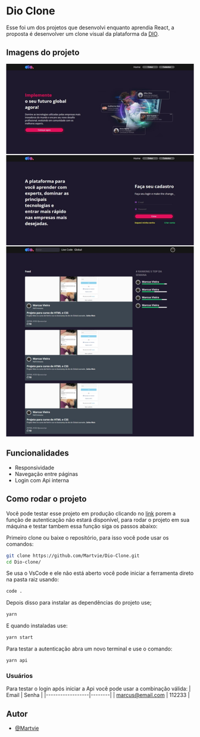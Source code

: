 
# Dio Clone

Esse foi um dos projetos que desenvolvi enquanto aprendia React, a proposta é desenvolver um clone visual da plataforma da [DIO](https://dio.me/sign-up?ref=9RS1X8XBOV).

## Imagens do projeto

<p align="center">
<img src="./src/images/screenshot.jpeg">
<img src="./src/images/screenshot1.jpeg">
<img src="./src/images/screenshot2.jpeg">
</p>

## Funcionalidades

- Responsividade
- Navegação entre páginas
- Login com Api interna

## Como rodar o projeto

Você pode testar esse projeto em produção clicando no [link](https://dio-clone-rho.vercel.app/) porem a função de autenticação não estará disponível, para rodar o projeto em sua máquina e testar tambem essa função siga os passos abaixo:

Primeiro clone ou baixe o repositório, para isso você pode usar os comandos:


```bash
git clone https://github.com/Martvie/Dio-Clone.git
cd Dio-clone/

```

Se usa o VsCode e ele não está aberto você pode iniciar a ferramenta direto na pasta raiz usando:
```bash
code .
```
Depois disso para instalar as dependências do projeto use;
```bash
yarn
```
E quando instaladas use:
```bash
yarn start
```
Para testar a autenticação abra um novo terminal e use o comando:
```bash
yarn api
```

### Usuários
Para testar o login após iniciar a Api você pode usar a combinação válida:
| Email            | Senha  |
|------------------|--------|
| marcus@email.com | 112233 |
## Autor

- [@Martvie](https://github.com/Martvie)